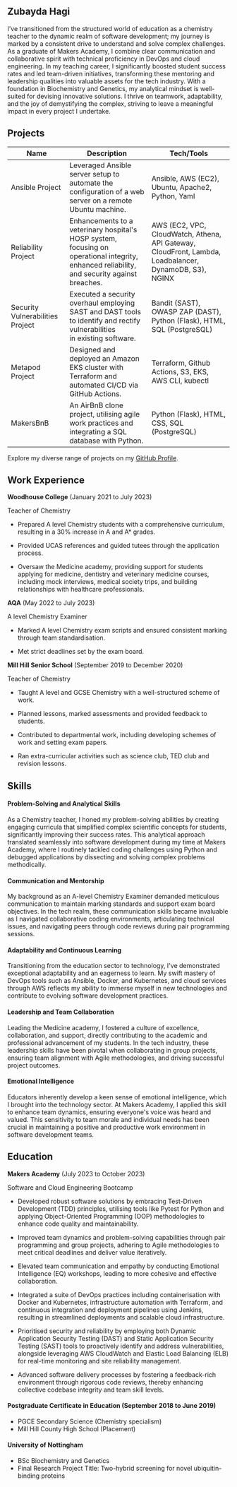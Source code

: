 ## Zubayda Hagi

I’ve transitioned from the structured world of education as a chemistry teacher to the dynamic realm of software development; my journey is marked by a consistent drive to understand and solve complex challenges. As a graduate of Makers Academy, I combine clear communication and collaborative spirit with technical proficiency in DevOps and cloud engineering. In my teaching career, I significantly boosted student success rates and led team-driven initiatives, transforming these mentoring and leadership qualities into valuable assets for the tech industry. With a foundation in Biochemistry and Genetics, my analytical mindset is well-suited for devising innovative solutions. I thrive on teamwork, adaptability, and the joy of demystifying the complex, striving to leave a meaningful impact in every project I undertake.

## Projects
 
| Name                    | Description                                                                                             | Tech/Tools                                      |
|-------------------------|---------------------------------------------------------------------------------------------------------|-------------------------------------------------|
| Ansible Project         | Leveraged Ansible server setup to automate the configuration of a web server on a remote Ubuntu machine. | Ansible, AWS (EC2), Ubuntu, Apache2, Python, Yaml|
| Reliability Project     | Enhancements to a veterinary hospital's HOSP system, focusing on operational integrity,<br>enhanced reliability, and security against breaches. | AWS (EC2, VPC, CloudWatch, Athena, API Gateway, CloudFront, Lambda, Loadbalancer, DynamoDB, S3), NGINX |
| Security Vulnerabilities Project | Executed a security overhaul employing SAST and DAST tools to identify and rectify vulnerabilities<br>in existing software. | Bandit (SAST), OWASP ZAP (DAST), Python (Flask), HTML, SQL (PostgreSQL) |
| Metapod Project         | Designed and deployed an Amazon EKS cluster with Terraform and automated CI/CD via GitHub Actions.       | Terraform, Github Actions, S3, EKS, AWS CLI, kubectl |
| MakersBnB               | An AirBnB clone project, utilising agile work practices and integrating a SQL database with Python.      | Python (Flask), HTML, CSS, SQL (PostgreSQL)     |


Explore my diverse range of projects on my [GitHub Profile](https://github.com/Zhagi).


## Work Experience

**Woodhouse College** (January 2021 to July 2023)  

Teacher of Chemistry

- Prepared A level Chemistry students with a comprehensive curriculum, resulting in a 30% increase in A and A* grades.
  
- Provided UCAS references and guided tutees through the application process.
  
- Oversaw the Medicine academy, providing support for students applying for medicine, dentistry and veterinary medicine courses, including mock interviews, medical society trips, and building relationships with healthcare professionals.
  

**AQA** (May 2022 to July 2023)  

A level Chemistry Examiner

- Marked A level Chemistry exam scripts and ensured consistent marking through team standardisation.
  
- Met strict deadlines set by the exam board.
  

**Mill Hill Senior School** (September 2019 to December 2020)  

Teacher of Chemistry

- Taught A level and GCSE Chemistry with a well-structured scheme of work.
  
- Planned lessons, marked assessments and provided feedback to students.
  
- Contributed to departmental work, including developing schemes of work and setting exam papers.

- Ran extra-curricular activities such as science club, TED club and revision lessons.
  
  

## Skills

#### Problem-Solving and Analytical Skills
As a Chemistry teacher, I honed my problem-solving abilities by creating engaging curricula that simplified complex scientific concepts for students, significantly improving their success rates. This analytical approach translated seamlessly into software development during my time at Makers Academy, where I routinely tackled coding challenges using Python and debugged applications by dissecting and solving complex problems methodically.

#### Communication and Mentorship
My background as an A-level Chemistry Examiner demanded meticulous communication to maintain marking standards and support exam board objectives. In the tech realm, these communication skills became invaluable as I navigated collaborative coding environments, articulating technical issues, and navigating peers through code reviews during pair programming sessions.

#### Adaptability and Continuous Learning
Transitioning from the education sector to technology, I've demonstrated exceptional adaptability and an eagerness to learn. My swift mastery of DevOps tools such as Ansible, Docker, and Kubernetes, and cloud services through AWS reflects my ability to immerse myself in new technologies and contribute to evolving software development practices.

#### Leadership and Team Collaboration
Leading the Medicine academy, I fostered a culture of excellence, collaboration, and support, directly contributing to the academic and professional advancement of my students. In the tech industry, these leadership skills have been pivotal when collaborating in group projects, ensuring team alignment with Agile methodologies, and driving successful project outcomes.

#### Emotional Intelligence
Educators inherently develop a keen sense of emotional intelligence, which I brought into the technology sector. At Makers Academy, I applied this skill to enhance team dynamics, ensuring everyone's voice was heard and valued. This sensitivity to team morale and individual needs has been crucial in maintaining a positive and productive work environment in software development teams.


## Education

**Makers Academy** (July 2023 to October 2023)  

Software and Cloud Engineering Bootcamp

- Developed robust software solutions by embracing Test-Driven Development (TDD) principles, utilising tools like Pytest for Python and applying Object-Oriented Programming (OOP) methodologies to enhance code quality and maintainability.

- Improved team dynamics and problem-solving capabilities through pair programming and group projects, adhering to Agile methodologies to meet critical deadlines and deliver value iteratively.

- Elevated team communication and empathy by conducting Emotional Intelligence (EQ) workshops, leading to more cohesive and effective collaboration.

- Integrated a suite of DevOps practices including containerisation with Docker and Kubernetes, infrastructure automation with Terraform, and continuous integration and deployment pipelines using Jenkins, resulting in streamlined deployments and scalable cloud infrastructure.

- Prioritised security and reliability by employing both Dynamic Application Security Testing (DAST) and Static Application Security Testing (SAST) tools to proactively identify and address vulnerabilities, alongside leveraging AWS CloudWatch and Elastic Load Balancing (ELB) for real-time monitoring and site reliability management.

- Advanced software delivery processes by fostering a feedback-rich environment through rigorous code reviews, thereby enhancing collective codebase integrity and team skill levels.

#### Postgraduate Certificate in Education (September 2018 to June 2019)  

- PGCE Secondary Science (Chemistry specialism)
- Mill Hill County High School (Placement)

#### University of Nottingham

- BSc Biochemistry and Genetics
- Final Research Project Title: Two-hybrid screening for novel ubiquitin-binding proteins 
